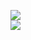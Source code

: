 [![](https://img.shields.io/badge/Made%20With-Github%20Spray-lightgrey.svg?style=for-the-badge&logo=github)](https://github.com/Annihil/github-spray#22071)  
[![](https://i.imgur.com/2DrTn0Z.gif)](https://github.com/Annihil/github-spray)